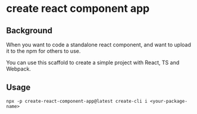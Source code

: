 # create react component app

## Background
When you want to code a standalone react component, and want to upload it to the npm for others to use.

You can use this scaffold to create a simple project with React, TS and Webpack.

## Usage
`npx -p create-react-component-app@latest create-cli i <your-package-name>`
